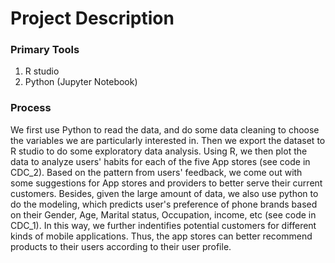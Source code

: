 # Project Description

### Primary Tools
1. R studio
2. Python (Jupyter Notebook)

### Process
We first use Python to read the data, and do some data cleaning to choose the variables we are particularly interested in. Then we export the dataset to R studio to do some exploratory data analysis. Using R, we then plot the data to analyze users' habits for each of the five App stores (see code in CDC_2). Based on the pattern from users' feedback, we come out with some suggestions for App stores and providers to better serve their current customers. Besides, given the large amount of data, we also use python to do the modeling, which predicts user's preference of phone brands based on their Gender, Age, Marital status, Occupation, income, etc (see code in CDC_1). In this way, we further indentifies potential customers for different kinds of mobile applications. Thus, the app stores can better recommend products to their users according to their user profile.
